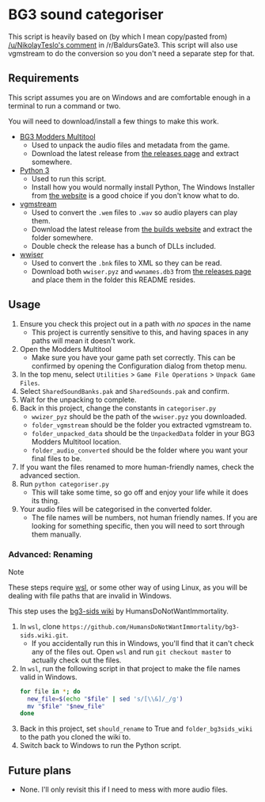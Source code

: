 # BG3 sound categoriser

This script is heavily based on (by which I mean copy/pasted from) [/u/NikolayTeslo's comment](https://www.reddit.com/r/BaldursGate3/comments/14eipmt/comment/k16mtq7/) in /r/BaldursGate3. This script will also use vgmstream to do the conversion so you don't need a separate step for that.

## Requirements

This script assumes you are on Windows and are comfortable enough in a terminal to run a command or two.

You will need to download/install a few things to make this work.

- [BG3 Modders Multitool](https://github.com/ShinyHobo/BG3-Modders-Multitool)
  - Used to unpack the audio files and metadata from the game.
  - Download the latest release from [the releases page](https://github.com/ShinyHobo/BG3-Modders-Multitool/releases) and extract somewhere.
- [Python 3](https://www.python.org/)
  - Used to run this script.
  - Install how you would normally install Python, The Windows Installer from [the website](https://www.python.org/downloads/) is a good choice if you don't know what to do.
- [vgmstream](https://github.com/vgmstream/vgmstream)
  - Used to convert the `.wem` files to `.wav` so audio players can play them.
  - Download the latest release from [the builds website](https://vgmstream.org/) and extract the folder somewhere.
  - Double check the release has a bunch of DLLs included.
- [wwiser](https://github.com/bnnm/wwiser)
  - Used to convert the `.bnk` files to XML so they can be read.
  - Download both `wwiser.pyz` and `wwnames.db3` from [the releases page](https://github.com/bnnm/wwiser/releases) and place them in the folder this README resides.

## Usage

1. Ensure you check this project out in a path with *no spaces* in the name
   - This project is currently sensitive to this, and having spaces in any paths will mean it doesn't work.
2. Open the Modders Multitool
   - Make sure you have your game path set correctly. This can be confirmed by opening the Configuration dialog from thetop menu.
3. In the top menu, select `Utilities` > `Game File Operations` > `Unpack Game Files`.
4. Select `SharedSoundBanks.pak` and `SharedSounds.pak` and confirm.
5. Wait for the unpacking to complete.
6. Back in this project, change the constants in `categoriser.py`
   - `wwizer_pyz` should be the path of the `wwiser.pyz` you downloaded.
   - `folder_vgmstream` should be the folder you extracted vgmstream to.
   - `folder_unpacked_data` should be the `UnpackedData` folder in your BG3 Modders Multitool location.
   - `folder_audio_converted` should be the folder where you want your final files to be.
7. If you want the files renamed to more human-friendly names, check the advanced section.
8. Run `python categoriser.py`
   - This will take some time, so go off and enjoy your life while it does its thing.
9. Your audio files will be categorised in the converted folder.
   - The file names will be numbers, not human friendly names. If you are looking for something specific, then you will need to sort through them manually.

### Advanced: Renaming

> [!NOTE]
> These steps require [wsl](https://learn.microsoft.com/en-us/windows/wsl/), or some other way of using Linux, as you will be dealing with file paths that are invalid in Windows.

This step uses the [bg3-sids wiki](https://github.com/HumansDoNotWantImmortality/bg3-sids/wiki) by HumansDoNotWantImmortality.

1. In `wsl`, clone `https://github.com/HumansDoNotWantImmortality/bg3-sids.wiki.git`. 
   - If you accidentally run this in Windows, you'll find that it can't check any of the files out. Open `wsl` and run `git checkout master` to actually check out the files.
2. In `wsl`, run the following script in that project to make the file names valid in Windows.
   ```sh
   for file in *; do
     new_file=$(echo "$file" | sed 's/[\\&]/_/g')
     mv "$file" "$new_file"
   done
   ```
3. Back in this project, set `should_rename` to True and `folder_bg3sids_wiki` to the path you cloned the wiki to.
4. Switch back to Windows to run the Python script.

## Future plans

- None. I'll only revisit this if I need to mess with more audio files.

